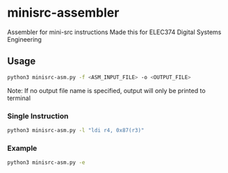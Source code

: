 # minisrc-assembler
Assembler for mini-src instructions
Made this for ELEC374 Digital Systems Engineering

## Usage
```sh
python3 minisrc-asm.py -f <ASM_INPUT_FILE> -o <OUTPUT_FILE>
```
Note: If no output file name is specified, output will only be printed to terminal 

### Single Instruction
```sh
python3 minisrc-asm.py -l "ldi r4, 0x87(r3)"
```

### Example
```sh
python3 minisrc-asm.py -e
```
